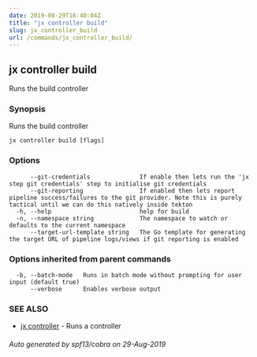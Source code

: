 ```yaml
---
date: 2019-08-29T16:40:04Z
title: "jx controller build"
slug: jx_controller_build
url: /commands/jx_controller_build/
---
```

## jx controller build

Runs the build controller

### Synopsis

Runs the build controller

```
jx controller build [flags]
```

### Options

```
      --git-credentials              If enable then lets run the 'jx step git credentials' step to initialise git credentials
      --git-reporting                If enabled then lets report pipeline success/failures to the git provider. Note this is purely tactical until we can do this natively inside tekton
  -h, --help                         help for build
  -n, --namespace string             The namespace to watch or defaults to the current namespace
      --target-url-template string   The Go template for generating the target URL of pipeline logs/views if git reporting is enabled
```

### Options inherited from parent commands

```
  -b, --batch-mode   Runs in batch mode without prompting for user input (default true)
      --verbose      Enables verbose output
```

### SEE ALSO

* [jx controller](/commands/jx_controller/)	 - Runs a controller

###### Auto generated by spf13/cobra on 29-Aug-2019
